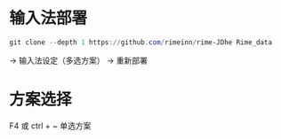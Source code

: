 
# 输入法部署
```powershell
git clone --depth 1 https://github.com/rimeinn/rime-JDhe Rime_data
```
→ 输入法设定（多选方案） → 重新部署

# 方案选择
F4 或 ctrl + ~ 单选方案

